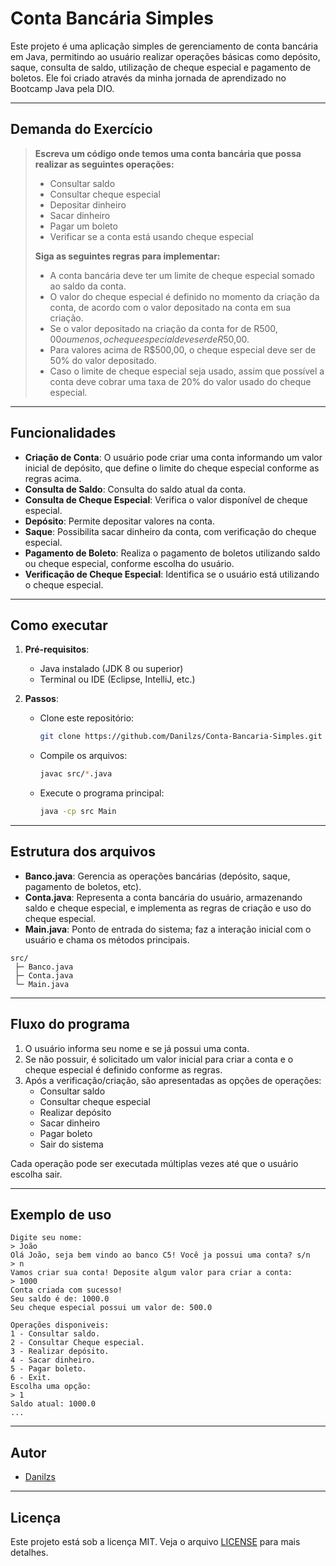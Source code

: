 # Conta Bancária Simples

Este projeto é uma aplicação simples de gerenciamento de conta bancária em Java, permitindo ao usuário realizar operações básicas como depósito, saque, consulta de saldo, utilização de cheque especial e pagamento de boletos. Ele foi criado através da minha jornada de aprendizado no Bootcamp Java pela DIO.

---

## Demanda do Exercício

> **Escreva um código onde temos uma conta bancária que possa realizar as seguintes operações:**
> - Consultar saldo
> - Consultar cheque especial
> - Depositar dinheiro
> - Sacar dinheiro
> - Pagar um boleto
> - Verificar se a conta está usando cheque especial
>
> **Siga as seguintes regras para implementar:**
> - A conta bancária deve ter um limite de cheque especial somado ao saldo da conta.
> - O valor do cheque especial é definido no momento da criação da conta, de acordo com o valor depositado na conta em sua criação.
> - Se o valor depositado na criação da conta for de R$500,00 ou menos, o cheque especial deve ser de R$50,00.
> - Para valores acima de R$500,00, o cheque especial deve ser de 50% do valor depositado.
> - Caso o limite de cheque especial seja usado, assim que possível a conta deve cobrar uma taxa de 20% do valor usado do cheque especial.

---

## Funcionalidades

- **Criação de Conta**: O usuário pode criar uma conta informando um valor inicial de depósito, que define o limite do cheque especial conforme as regras acima.
- **Consulta de Saldo**: Consulta do saldo atual da conta.
- **Consulta de Cheque Especial**: Verifica o valor disponível de cheque especial.
- **Depósito**: Permite depositar valores na conta.
- **Saque**: Possibilita sacar dinheiro da conta, com verificação do cheque especial.
- **Pagamento de Boleto**: Realiza o pagamento de boletos utilizando saldo ou cheque especial, conforme escolha do usuário.
- **Verificação de Cheque Especial**: Identifica se o usuário está utilizando o cheque especial.

---

## Como executar

1. **Pré-requisitos**:
   - Java instalado (JDK 8 ou superior)
   - Terminal ou IDE (Eclipse, IntelliJ, etc.)

2. **Passos**:
   - Clone este repositório:
     ```sh
     git clone https://github.com/Danilzs/Conta-Bancaria-Simples.git
     ```
   - Compile os arquivos:
     ```sh
     javac src/*.java
     ```
   - Execute o programa principal:
     ```sh
     java -cp src Main
     ```

---

## Estrutura dos arquivos

- **Banco.java**: Gerencia as operações bancárias (depósito, saque, pagamento de boletos, etc).
- **Conta.java**: Representa a conta bancária do usuário, armazenando saldo e cheque especial, e implementa as regras de criação e uso do cheque especial.
- **Main.java**: Ponto de entrada do sistema; faz a interação inicial com o usuário e chama os métodos principais.

```
src/
 ├─ Banco.java
 ├─ Conta.java
 └─ Main.java
```

---

## Fluxo do programa

1. O usuário informa seu nome e se já possui uma conta.
2. Se não possuir, é solicitado um valor inicial para criar a conta e o cheque especial é definido conforme as regras.
3. Após a verificação/criação, são apresentadas as opções de operações:
    - Consultar saldo
    - Consultar cheque especial
    - Realizar depósito
    - Sacar dinheiro
    - Pagar boleto
    - Sair do sistema

Cada operação pode ser executada múltiplas vezes até que o usuário escolha sair.

---

## Exemplo de uso

```
Digite seu nome:
> João
Olá João, seja bem vindo ao banco C5! Você ja possui uma conta? s/n
> n
Vamos criar sua conta! Deposite algum valor para criar a conta:
> 1000
Conta criada com sucesso!
Seu saldo é de: 1000.0
Seu cheque especial possui um valor de: 500.0

Operações disponiveis:
1 - Consultar saldo.
2 - Consultar Cheque especial.
3 - Realizar depósito.
4 - Sacar dinheiro.
5 - Pagar boleto.
6 - Exit.
Escolha uma opção:
> 1
Saldo atual: 1000.0
...
```

---

## Autor

- [Danilzs](https://github.com/Danilzs)

---

## Licença

Este projeto está sob a licença MIT. Veja o arquivo [LICENSE](LICENSE) para mais detalhes.
